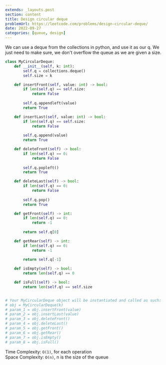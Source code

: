 ```yaml
---
extends: _layouts.post
section: content
title: Design circular deque
problemUrl: https://leetcode.com/problems/design-circular-deque/
date: 2022-09-27
categories: [queue, design]
---
```


We can use a deque from the collections in python, and use it as our q. We just need to make sure, we don't overflow the queue as we are given a size.

```python
class MyCircularDeque:
    def __init__(self, k: int):
        self.q = collections.deque()
        self.size = k

    def insertFront(self, value: int) -> bool:
        if len(self.q) == self.size:
            return False
        
        self.q.appendleft(value)
        return True

    def insertLast(self, value: int) -> bool:
        if len(self.q) == self.size:
            return False
        
        self.q.append(value)
        return True

    def deleteFront(self) -> bool:
        if len(self.q) == 0:
            return False
        
        self.q.popleft()
        return True

    def deleteLast(self) -> bool:
        if len(self.q) == 0:
            return False
        
        self.q.pop()
        return True

    def getFront(self) -> int:
        if len(self.q) == 0:
            return -1
        
        return self.q[0]

    def getRear(self) -> int:
        if len(self.q) == 0:
            return -1
        
        return self.q[-1]

    def isEmpty(self) -> bool:
        return len(self.q) == 0

    def isFull(self) -> bool:
        return len(self.q) == self.size


# Your MyCircularDeque object will be instantiated and called as such:
# obj = MyCircularDeque(k)
# param_1 = obj.insertFront(value)
# param_2 = obj.insertLast(value)
# param_3 = obj.deleteFront()
# param_4 = obj.deleteLast()
# param_5 = obj.getFront()
# param_6 = obj.getRear()
# param_7 = obj.isEmpty()
# param_8 = obj.isFull()
```

Time Complexity: `O(1)`, for each operation <br/>
Space Complexity: `O(n)`, n is the size of the queue